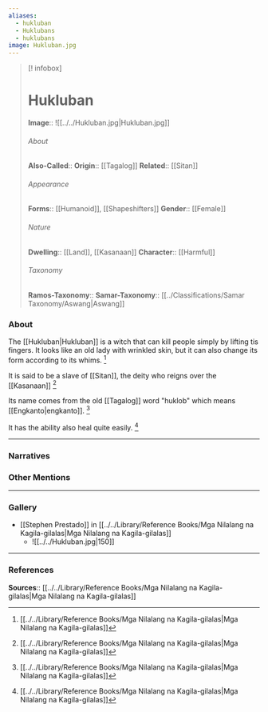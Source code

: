 ```yaml
---
aliases:
  - hukluban
  - Huklubans
  - huklubans
image: Hukluban.jpg
---
```

> [! infobox]
> # Hukluban
> **Image**:: ![[../../Hukluban.jpg|Hukluban.jpg]]
> ###### About
> **Also-Called**:: 
> **Origin**:: [[Tagalog]]
> **Related**:: [[Sitan]]
> ###### Appearance
> **Forms**::  [[Humanoid]], [[Shapeshifters]]
> **Gender**:: [[Female]]
> ###### Nature
> **Dwelling**:: [[Land]], [[Kasanaan]]
> **Character**:: [[Harmful]]
> ⠀
> ###### Taxonomy
> **Ramos-Taxonomy**:: 
> **Samar-Taxonomy**:: [[../Classifications/Samar Taxonomy/Aswang|Aswang]]

### About 
The [[Hukluban|Hukluban]] is a witch that can kill people simply by lifting tis fingers. It looks like an old lady with wrinkled skin, but it can also change its form according to its whims. [^1]

It is said to be a slave of [[Sitan]], the deity who reigns over the [[Kasanaan]] [^1]

Its name comes from the old [[Tagalog]] word "huklob" which means [[Engkanto|engkanto]]. [^1]

It has the ability also heal quite easily. [^1]


---
### Narratives


### Other Mentions


---
### Gallery
- [[Stephen Prestado]] in [[../../Library/Reference Books/Mga Nilalang na Kagila-gilalas|Mga Nilalang na Kagila-gilalas]]
	- ![[../../Hukluban.jpg|150]]

---
### References
**Sources**:: [[../../Library/Reference Books/Mga Nilalang na Kagila-gilalas|Mga Nilalang na Kagila-gilalas]]

[^1]: [[../../Library/Reference Books/Mga Nilalang na Kagila-gilalas|Mga Nilalang na Kagila-gilalas]]
